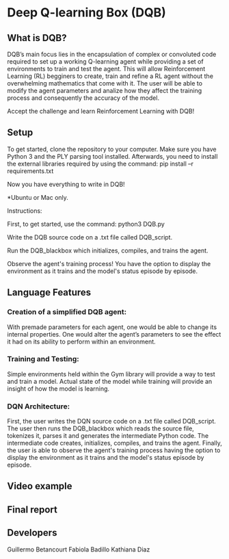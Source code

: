 # Deep Q-learning Box (DQB)

## What is DQB?
  DQB’s main focus lies in the encapsulation of complex or convoluted code required to set up a working Q-learning agent while providing a set of environments to train and test the agent. This will allow Reinforcement Learning (RL) begginers to create, train and refine a RL agent without the overwhelming mathematics that come with it. The user will be able to modify the agent parameters and analize how they affect the training process and consequently the accuracy of the model. 

Accept the challenge and learn Reinforcement Learning with DQB!

## Setup

To get started, clone the repository to your computer. 
Make sure you have Python 3 and the PLY parsing tool installed. 
Afterwards, you need to install the external libraries required by using the command: 
pip install –r requirements.txt

Now you have everything to write in DQB!

*Ubuntu or Mac only. 

Instructions: 

First, to get started, use the command: python3 DQB.py 

Write the DQB source code on a .txt file called DQB_script. 

Run the DQB_blackbox which initializes, compiles, and trains the agent. 

Observe the agent's training process! You have the option to display the environment as it trains and the model's status episode by episode. 

## Language Features

### Creation of a simplified DQB agent:

With premade parameters for each agent, one would be able to change its internal properties. 
One would alter the agent’s parameters to see the effect it had on its ability to perform within an environment.

### Training and Testing:

Simple environments held within the Gym library will provide a way to test and train a model.
Actual state of the model while training will provide an insight of how the model is learning.

### DQN Architecture:
First, the user writes the DQN source code on a .txt file called DQB_script. The user then runs the DQB_blackbox which reads the source file, tokenizes it, parses it and generates the intermediate Python code. The intermediate code creates, initializes, compiles, and trains the agent. Finally, the user is able to observe the agent's training process having the option to display the environment as it trains and the model's status episode by episode. 

## Video example


## Final report 


## Developers

Guillermo Betancourt
Fabiola Badillo 
Kathiana Diaz

